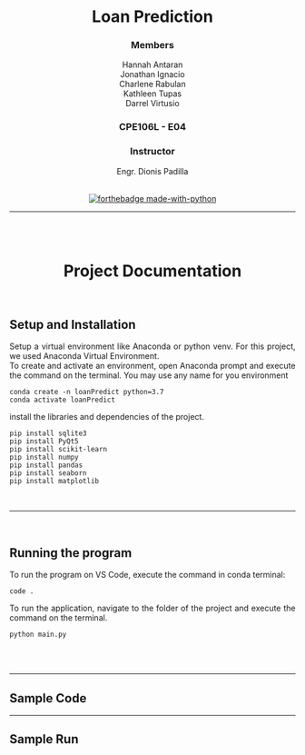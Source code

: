 <div align="center">

# Loan Prediction
### Members
Hannah Antaran<br>
Jonathan Ignacio<br>
Charlene Rabulan<br>
Kathleen Tupas<br>
Darrel Virtusio<br>
### CPE106L - E04


### Instructor
Engr. Dionis Padilla
<br><br>

[![forthebadge made-with-python](http://ForTheBadge.com/images/badges/made-with-python.svg)](https://www.python.org/)


_____
<br><br>
# Project Documentation

<br>
<div align = "justify">

## Setup and Installation
 
Setup a virtual environment like Anaconda or python venv. For this project, we used Anaconda Virtual Environment.<br>
To create and activate an environment, open Anaconda prompt and execute the command on the terminal. You may use any name for you environment
```
conda create -n loanPredict python=3.7
conda activate loanPredict
```
install the libraries and dependencies of the project.
```
pip install sqlite3
pip install PyQt5
pip install scikit-learn
pip install numpy
pip install pandas
pip install seaborn
pip install matplotlib
```
 
<br>
 
---
 
<br>

## Running the program
 
To run the program on VS Code, execute the command in conda terminal:
```
code .
```
To run the application, navigate to the folder of the project and execute the command on the terminal.
```
python main.py 
```
<br><br>
___

## Sample Code
___

## Sample Run
